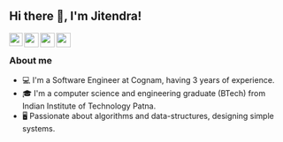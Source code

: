 ## Hi there 👋, I'm Jitendra!
<a href="https://www.linkedin.com/in/jitendrakr88/">
  <img align="left" width="24px" src="https://cdn.jsdelivr.net/npm/simple-icons@v3/icons/linkedin.svg"/>
</a>
<a href="https://twitter.com/jitendrakr88">
  <img align="left" width="26px" src="https://cdn.jsdelivr.net/npm/simple-icons@v3/icons/twitter.svg"/>
</a>
<a href="mailto:jitendra.iitp@gmail.com">
  <img align="left" width="26px" src="https://cdn.jsdelivr.net/npm/simple-icons@v3/icons/gmail.svg"/>
</a>
<a href="http://leetcode.com/jitendrakr88/">
  <img align="left" width="26px" src="https://cdn.jsdelivr.net/npm/simple-icons@3.13.0/icons/leetcode.svg"/>
</a>
<br />

### About me
- 💻 I'm a Software Engineer at Cognam, having 3 years of experience.
- 🎓 I'm a computer science and engineering graduate (BTech) from Indian Institute of Technology Patna.
- 🖥️ Passionate about algorithms and data-structures, designing simple systems.
<!--
**jitendrakr88/jitendrakr88** is a ✨ _special_ ✨ repository because its `README.md` (this file) appears on your GitHub profile.

Here are some ideas to get you started:

- 🔭 I’m currently working on ...
- 🌱 I’m currently learning ...
- 👯 I’m looking to collaborate on ...
- 🤔 I’m looking for help with ...
- 💬 Ask me about ...
- 📫 How to reach me: ...
- 😄 Pronouns: ...
- ⚡ Fun fact: ...
-->
